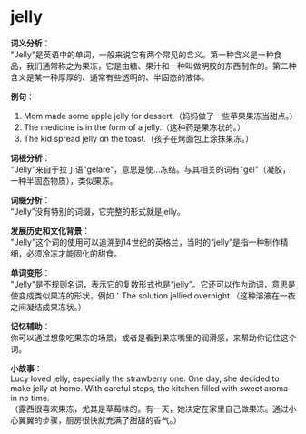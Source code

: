 # jelly

**词义分析**：  
"Jelly"是英语中的单词，一般来说它有两个常见的含义。第一种含义是一种食品，我们通常称之为果冻，它是由糖、果汁和一种叫做明胶的东西制作的。第二种含义是某一种厚厚的、通常有些透明的、半固态的液体。

  

**例句**：

  

1.  Mom made some apple jelly for dessert.（妈妈做了一些苹果果冻当甜点。）
2.  The medicine is in the form of a jelly.（这种药是果冻状的。）
3.  The kid spread jelly on the toast.（孩子在烤面包上涂抹果冻。）

  

**词根分析**：  
"Jelly"来自于拉丁语"gelare"，意思是使…冻结。与其相关的词有"gel"（凝胶，一种半固态物质），类似果冻。

  

**词缀分析**：  
“Jelly”没有特别的词缀，它完整的形式就是jelly。

  

**发展历史和文化背景**：  
"Jelly"这个词的使用可以追溯到14世纪的英格兰，当时的“jelly”是指一种制作精细，必须冷冻才能固化的甜食。

  

**单词变形**：  
"Jelly"是不规则名词，表示它的复数形式也是“jelly”。它还可以作为动词，意思是使变成类似果冻的形状，例如：The solution jellied overnight.（这种溶液在一夜之间凝结成果冻状。）

  

**记忆辅助**：  
你可以通过想象吃果冻的场景，或者是看到果冻嘴里的润滑感，来帮助你记住这个词。

  

**小故事**：  
Lucy loved jelly, especially the strawberry one. One day, she decided to make jelly at home. With careful steps, the kitchen filled with sweet aroma in no time.  
（露西很喜欢果冻，尤其是草莓味的。有一天，她决定在家里自己做果冻。通过小心翼翼的步骤，厨房很快就充满了甜甜的香气。）

